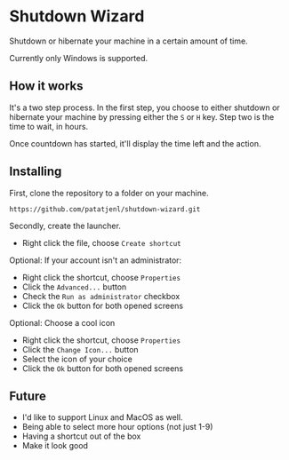 # Shutdown Wizard

Shutdown or hibernate your machine in a certain amount of time.

Currently only Windows is supported.


## How it works

It's a two step process. In the first step, you choose to either shutdown or hibernate your machine by pressing either the `S` or `H` key. Step two is the time to wait, in hours.

Once countdown has started, it'll display the time left and the action.


## Installing

First, clone the repository to a folder on your machine.
```
https://github.com/patatjenl/shutdown-wizard.git
```

Secondly, create the launcher.
- Right click the file, choose `Create shortcut`

Optional: If your account isn't an administrator:
- Right click the shortcut, choose `Properties`
- Click the `Advanced...` button
- Check the `Run as administrator` checkbox
- Click the `Ok` button for both opened screens

Optional: Choose a cool icon
- Right click the shortcut, choose `Properties`
- Click the `Change Icon...` button
- Select the icon of your choice
- Click the `Ok` button for both opened screens


## Future

- I'd like to support Linux and MacOS as well.
- Being able to select more hour options (not just 1-9)
- Having a shortcut out of the box
- Make it look good
